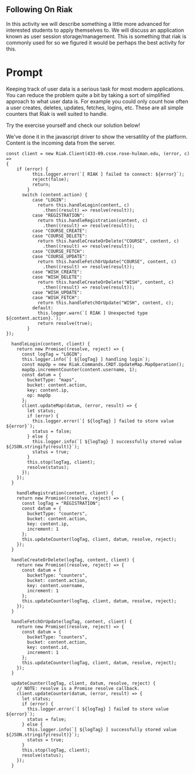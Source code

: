 ## Following On Riak
In this activity we will describe something a little more advanced for
interested students to apply themselves to. We will discuss an application
known as user session storage/management. This is something that riak
is commonly used for so we figured it would be perhaps the best activity
for this.


# Prompt
Keeping track of user data is a serious task for most modern applications.
You can reduce the problem quite a bit by taking a sort of simplified
approach to what user data is. For example you could only count how often
a user creates, deletes, updates, fetches, logins, etc. These are all simple
counters that Riak is well suited to handle. 


Try the exercise yourself and check our solution below!



We've done it in the javascript driver to show the versatility of the platform.
Content is the incoming data from the server.
```
const client = new Riak.Client(433-09.csse.rose-hulman.edu, (error, c) =>
{
    if (error) {
          this.logger.error(`[ RIAK ] failed to connect: ${error}`);
          reject(false);
          return;
        }
      switch (content.action) {
          case "LOGIN":
            return this.handleLogin(content, c)
              .then((result) => resolve(result));
          case "REGISTRATION":
            return this.handleRegistration(content, c)
              .then((result) => resolve(result));
          case "COURSE_CREATE":
          case "COURSE_DELETE":
            return this.handleCreateOrDelete("COURSE", content, c)
              .then((result) => resolve(result));
          case "COURSE_FETCH":
          case "COURSE_UPDATE":
            return this.handleFetchOrUpdate("COURSE", content, c)
              .then((result) => resolve(result));
          case "WISH_CREATE":
          case "WISH_DELETE":
            return this.handleCreateOrDelete("WISH", content, c)
              .then((result) => resolve(result));
          case "WISH_UPDATE":
          case "WISH_FETCH":
            return this.handleFetchOrUpdate("WISH", content, c);
          default:
            this.logger.warn(`[ RIAK ] Unexpected type ${content.action}.`);
            return resolve(true);
        }
});
 
  handleLogin(content, client) {
    return new Promise((resolve, reject) => {
      const logTag = "LOGIN";
      this.logger.info(`[ ${logTag} ] handling login`);
      const mapOp = new Riak.Commands.CRDT.UpdateMap.MapOperation();
      mapOp.incrementCounter(content.username, 1);
      const datum = {
        bucketType: "maps",
        bucket: content.action,
        key: content.ip,
        op: mapOp
      };
      client.updateMap(datum, (error, result) => {
        let status;
        if (error) {
          this.logger.error(`[ ${logTag} ] failed to store value ${error}`);
          status = false;
        } else {
          this.logger.info(`[ ${logTag} ] successfully stored value ${JSON.stringify(result)}`);
          status = true;
        }
        this.stop(logTag, client);
        resolve(status);
      });
    });
  }
  
    handleRegistration(content, client) {
    return new Promise((resolve, reject) => {
      const logTag = "REGISTRATION";
      const datum = {
        bucketType: "counters",
        bucket: content.action,
        key: content.ip,
        increment: 1
      };
      this.updateCounter(logTag, client, datum, resolve, reject);
    });
  }

  handleCreateOrDelete(logTag, content, client) {
    return new Promise((resolve, reject) => {
      const datum = {
        bucketType: "counters",
        bucket: content.action,
        key: content.username,
        increment: 1
      };
      this.updateCounter(logTag, client, datum, resolve, reject);
    });
  }

  handleFetchOrUpdate(logTag, content, client) {
    return new Promise((resolve, reject) => {
      const datum = {
        bucketType: "counters",
        bucket: content.action,
        key: content.id,
        increment: 1
      };
      this.updateCounter(logTag, client, datum, resolve, reject);
    });
  }

  updateCounter(logTag, client, datum, resolve, reject) {
    // NOTE: resolve is a Promise resolve callback.
    client.updateCounter(datum, (error, result) => {
      let status;
      if (error) {
        this.logger.error(`[ ${logTag} ] failed to store value ${error}`);
        status = false;
      } else {
        this.logger.info(`[ ${logTag} ] successfully stored value ${JSON.stringify(result)}`);
        status = true;
      }
      this.stop(logTag, client);
      resolve(status);
    });
  }

```



